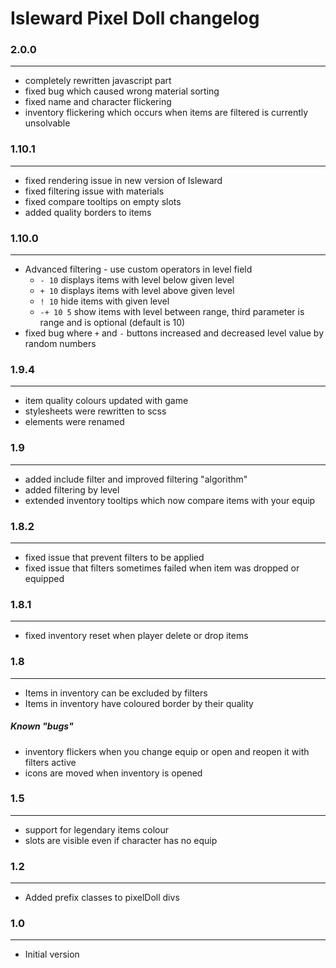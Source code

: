 # Isleward Pixel Doll changelog

### 2.0.0
---
* completely rewritten javascript part
* fixed bug which caused wrong material sorting
* fixed name and character flickering
* inventory flickering which occurs when items are filtered is currently unsolvable

### 1.10.1
---
* fixed rendering issue in new version of Isleward
* fixed filtering issue with materials
* fixed compare tooltips on empty slots
* added quality borders to items

### 1.10.0
---
* Advanced filtering - use custom operators in level field
    * `- 10` displays items with level below given level
    * `+ 10` displays items with level above given level
    * `! 10` hide items with given level
    * `-+ 10 5` show items with level between range, third parameter is range and is optional (default is 10)
* fixed bug where `+` and `-` buttons increased and decreased level value by random numbers


### 1.9.4
---
* item quality colours updated with game
* stylesheets were rewritten to scss
* elements were renamed

### 1.9
---
* added include filter and improved filtering "algorithm"
* added filtering by level
* extended inventory tooltips which now compare items with your equip

### 1.8.2
---
* fixed issue that prevent filters to be applied
* fixed issue that filters sometimes failed when item was dropped or equipped

### 1.8.1
___
* fixed inventory reset when player delete or drop items

### 1.8
___

* Items in inventory can be excluded by filters
* Items in inventory have coloured border by their quality

##### Known "bugs"
* inventory flickers when you change equip or open and reopen it with filters active
* icons are moved when inventory is opened

### 1.5
___
* support for legendary items colour
* slots are visible even if character has no equip

### 1.2

___
* Added prefix classes to pixelDoll divs

### 1.0

___
* Initial version
